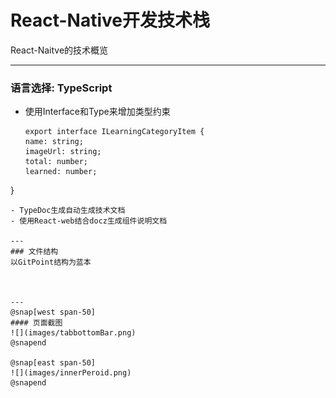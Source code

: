 # React-Native开发技术栈 

React-Naitve的技术概览

---
### 语言选择: TypeScript

- 使用Interface和Type来增加类型约束
  
  ```
  export interface ILearningCategoryItem {
  name: string;
  imageUrl: string;
  total: number;
  learned: number;
}
```
- TypeDoc生成自动生成技术文档
- 使用React-web结合docz生成组件说明文档

---
### 文件结构
以GitPoint结构为蓝本



--- 
@snap[west span-50]
#### 页面截图
![](images/tabbottomBar.png)
@snapend

@snap[east span-50]
![](images/innerPeroid.png)
@snapend




